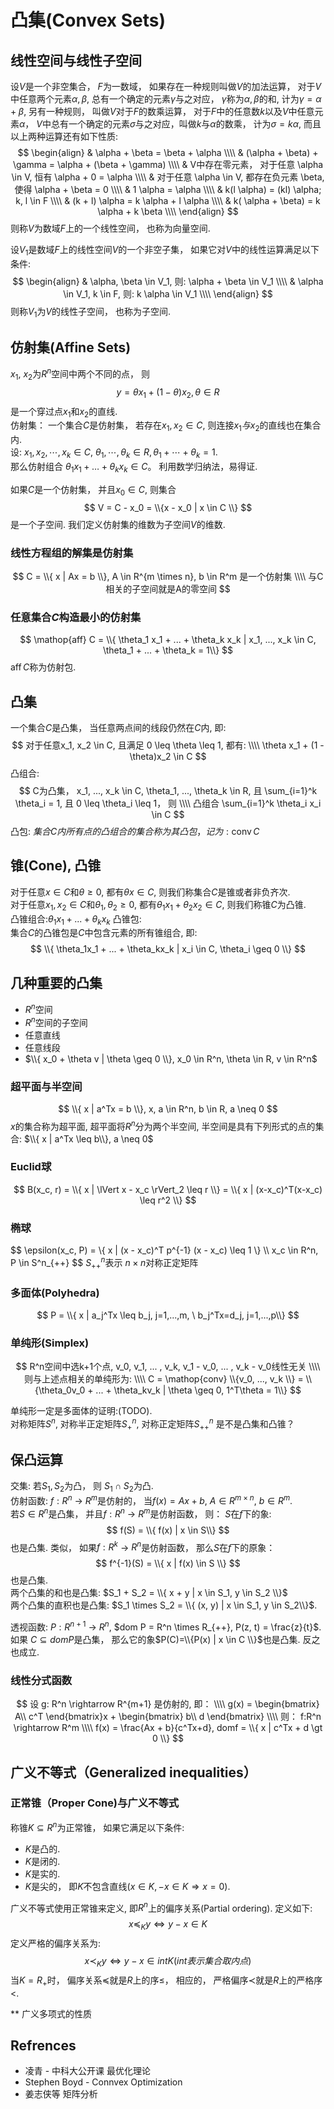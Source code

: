 # 凸集(Convex Sets)
## 线性空间与线性子空间
设$V$是一个非空集合， $F$为一数域， 如果存在一种规则叫做$V$的加法运算， 对于$V$中任意两个元素$\alpha, \beta$, 总有一个确定的元素$\gamma$与之对应， $\gamma$称为$\alpha, \beta$的和, 计为$\gamma = \alpha + \beta$, 另有一种规则， 叫做$V$对于$F$的数乘运算， 对于$F$中的任意数$k$以及$V$中任意元素$\alpha$， $V$中总有一个确定的元素$\sigma$与之对应，叫做$k$与$\alpha$的数乘， 计为$\sigma = k\alpha$, 而且以上两种运算还有如下性质:  
$$
\begin{align}
& \alpha + \beta = \beta + \alpha \\\\
& (\alpha + \beta) + \gamma = \alpha + (\beta + \gamma) \\\\
& V中存在零元素， 对于任意 \alpha \in V, 恒有 \alpha + 0 = \alpha \\\\
& 对于任意 \alpha \in V, 都存在负元素 \beta, 使得 \alpha + \beta = 0 \\\\
& 1 \alpha = \alpha \\\\
& k(l \alpha) = (kl) \alpha;  k, l \in F \\\\
& (k + l) \alpha = k \alpha + l \alpha \\\\
& k( \alpha + \beta) = k \alpha + k \beta \\\\
\end{align}
$$
则称$V$为数域$F$上的一个线性空间， 也称为向量空间. 

设$V_1$是数域$F$上的线性空间$V$的一个非空子集， 如果它对$V$中的线性运算满足以下条件:
$$
\begin{align}
& \alpha, \beta \in V_1, 则: \alpha + \beta \in V_1 \\\\
& \alpha \in V_1, k \in F, 则: k \alpha \in V_1 \\\\
\end{align}
$$
则称$V_1$为$V$的线性子空间， 也称为子空间.


## 仿射集(Affine Sets)
$x_1$, $x_2$为$R^n$空间中两个不同的点， 则
$$
y = \theta x_1 + (1 - \theta) x_2,  \theta \in R
$$
是一个穿过点$x_1$和$x_2$的直线.  
仿射集： 一个集合$C$是仿射集， 若存在$x_1, x_2 \in C$, 则连接$x_1与x_2$的直线也在集合内.  
设: $x_1, x_2, \cdots, x_k \in C$, $\theta_1, \cdots, \theta_k \in R, \theta_1 + \cdots + \theta_k = 1$.   
那么仿射组合 $\theta_1 x_1 + \dots + \theta_k x_k \in C$。
利用数学归纳法，易得证.

如果$C$是一个仿射集， 并且$x_0 \in C$, 则集合
$$
V = C - x_0 = \\{x - x_0 | x \in C \\}
$$
是一个子空间. 我们定义仿射集的维数为子空间$V$的维数.  


### 线性方程组的解集是仿射集
$$
C = \\{  x | Ax = b \\}, A \in R^{m \times n}, b \in R^m 是一个仿射集 \\\\
与C相关的子空间就是A的零空间
$$

### 任意集合$C$构造最小的仿射集
$$
\mathop{aff} C = \\{ \theta_1 x_1 + ... + \theta_k x_k | x_1, ..., x_k \in C, \theta_1 + ... + \theta_k = 1\\} 
$$
$\mathop{aff}C$称为仿射包.

## 凸集
一个集合$C$是凸集， 当任意两点间的线段仍然在$C$内, 即:
$$
对于任意x_1, x_2 \in C, 且满足 0 \leq \theta \leq 1, 都有: \\\\
\theta x_1 + (1 - \theta)x_2 \in C
$$
凸组合:
$$
C为凸集，
x_1, ..., x_k \in C, \theta_1, ..., \theta_k \in R, 且 \sum_{i=1}^k \theta_i = 1, 且 0 \leq \theta_i \leq 1， 则 \\\\
凸组合 \sum_{i=1}^k \theta_i x_i \in C
$$
凸包: $集合C内所有点的凸组合的集合称为其凸包， 记为: \mathop{conv}C$

## 锥(Cone), 凸锥
对于任意$x \in C$和$\theta \geq 0$, 都有$\theta x \in C$, 则我们称集合$C$是锥或者非负齐次.  
对于任意$x_1, x_2 \in C$和$\theta_1, \theta_2 \geq 0$, 都有$\theta_1 x_1 + \theta_2 x_2 \in C$, 则我们称锥$C$为凸锥.  
凸锥组合:$\theta_1x_1 + ... + \theta_kx_k$
凸锥包:  
集合$C$的凸锥包是$C$中包含元素的所有锥组合, 即:
$$
\\{ \theta_1x_1 + ... + \theta_kx_k | x_i \in C, \theta_i \geq 0  \\}
$$

## 几种重要的凸集
* $R^n$空间
* $R^n$空间的子空间
* 任意直线
* 任意线段
* $\\{ x_0 + \theta v |  \theta \geq 0 \\},  x_0 \in R^n, \theta \in R, v \in R^n$

### 超平面与半空间
$$
\\{ x | a^Tx = b \\},  x, a \in R^n,  b \in R, a \neq 0
$$
$x$的集合称为超平面, 超平面将$R^n$分为两个半空间, 半空间是具有下列形式的点的集合: $\\{ x | a^Tx \leq b\\}, a \neq 0$

### Euclid球
$$
B(x_c, r) = \\{ x | \lVert x - x_c \rVert_2 \leq r \\} = \\{ x | (x-x_c)^T(x-x_c) \leq r^2 \\}
$$

### 椭球
$$
\epsilon(x_c, P) = \\{ x | (x - x_c)^T p^{-1} (x - x_c) \leq 1 \\\} \\\\
x_c \in R^n, P \in S^n_{++}
$$
$S^n_{++}$表示 $n \times n$对称正定矩阵

### 多面体(Polyhedra)
$$
P = \\{ x | a_j^Tx \leq b_j, j=1,...,m, \  b_j^Tx=d_j, j=1,...,p\\}
$$

### 单纯形(Simplex)
$$
R^n空间中选k+1个点, v_0, v_1, ... , v_k, v_1 - v_0, ... , v_k - v_0线性无关 \\\\
则与上述点相关的单纯形为: \\\\
C = \mathop{conv} \\{v_0, ..., v_k  \\} = \\{\theta_0v_0 + ... + \theta_kv_k | \theta \geq 0, 1^T\theta = 1\\}
$$

单纯形一定是多面体的证明:(TODO).  
对称矩阵$S^n$, 对称半正定矩阵$S^n_+$, 对称正定矩阵$S^n_{++}$ 是不是凸集和凸锥？

## 保凸运算
交集: 若$S_1, S_2$为凸， 则 $S_1 \cap S_2$为凸.  
仿射函数: $f: R^n$ -> $R^m$是仿射的， 当$f(x) = Ax + b$, $A \in R^{m \times n}$, $b \in R^m$.   
若$S \in R^n$是凸集， 并且$f: R^n$ -> $R^m$是仿射函数， 则： $S$在$f$下的象:
$$
f(S) = \\{ f(x) | x \in S\\}
$$
也是凸集.  类似， 如果$f:R^k$ -> $R^n$是仿射函数， 那么$S$在$f$下的原象：
$$
f^{-1}(S) = \\{ x | f(x) \in S \\}
$$
也是凸集.  
两个凸集的和也是凸集: $S_1 + S_2 = \\{ x + y | x \in S_1, y \in S_2 \\}$  
两个凸集的直积也是凸集: $S_1 \times S_2 = \\{ (x, y) | x \in S_1, y \in S_2\\}$. 

透视函数: $P: R^{n+1}$ -> $R^n$, $dom P = R^n \times R_{++}, P(z, t) = \frac{z}{t}$.  
如果 $C \subseteq domP$是凸集， 那么它的象$P(C)=\\{P(x) | x \in C \\}$也是凸集.  反之也成立.  

### 线性分式函数
$$
设 g: R^n \rightarrow R^{m+1} 是仿射的, 即： \\\\
g(x) = \begin{bmatrix}
A\\
c^T
\end{bmatrix}x + \begin{bmatrix}
b\\
d
\end{bmatrix} \\\\
则： f:R^n \rightarrow R^m \\\\
f(x) = \frac{Ax + b}{c^Tx+d}, domf =  \\{ x | c^Tx + d \gt 0 \\}
$$

## 广义不等式（Generalized inequalities）

### 正常锥（Proper Cone)与广义不等式
称锥$K \subseteq R^n$为正常锥， 如果它满足以下条件:  
* $K$是凸的.  
* $K$是闭的. 
* $K$是实的.  
* $K$是尖的， 即$K$不包含直线($x \in K, -x \in K \Rightarrow x = 0$).  

广义不等式使用正常锥来定义, 即$R^n$上的偏序关系(Partial ordering). 定义如下:
$$
x \preceq_K y \Leftrightarrow y - x \in K
$$
定义严格的偏序关系为:
$$
x \prec_K y \Leftrightarrow y - x \in int K (int 表示集合取内点)
$$
当$K = R_+$时， 偏序关系$\preceq$就是$R$上的序$\leq$， 相应的， 严格偏序$\prec$就是$R$上的严格序$\lt$.

** 广义多项式的性质

## Refrences
* 凌青 - 中科大公开课 最优化理论
* Stephen Boyd - Connvex Optimization
* 姜志侠等 矩阵分析
